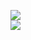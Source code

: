 [![](https://img.shields.io/badge/Made%20With-Github%20Spray-lightgrey.svg?style=for-the-badge&logo=github)](https://github.com/Annihil/github-spray#14202)  
[![](https://i.imgur.com/2DrTn0Z.gif)](https://github.com/Annihil/github-spray)